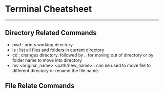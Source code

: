 # Terminal Cheatsheet
---
## Directory Related Commands
- pwd : prints working directory
- ls : list all files and folders in current directory
- cd : changes directory. followed by .. for moving out of directory or by folder name to move into directory
- mv <original_name> <path/new_name> : can be used to move file to different directory or rename the file name.

## File Relate Commands
